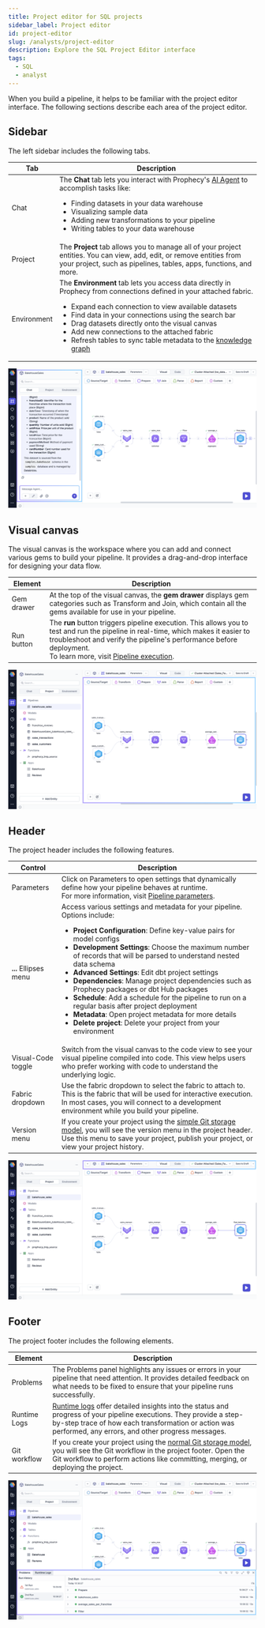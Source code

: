 ```yaml
---
title: Project editor for SQL projects
sidebar_label: Project editor
id: project-editor
slug: /analysts/project-editor
description: Explore the SQL Project Editor interface
tags:
  - SQL
  - analyst
---
```


When you build a pipeline, it helps to be familiar with the project editor interface. The following sections describe each area of the project editor.

## Sidebar

The left sidebar includes the following tabs.

| Tab         | Description                                                                                                                                                                                                                                                                                                                                                                                                                                          |
| ----------- | ---------------------------------------------------------------------------------------------------------------------------------------------------------------------------------------------------------------------------------------------------------------------------------------------------------------------------------------------------------------------------------------------------------------------------------------------------- |
| Chat        | The **Chat** tab lets you interact with Prophecy's [AI Agent](/analysts/ai-chat) to accomplish tasks like: <ul><li>Finding datasets in your data warehouse</li><li>Visualizing sample data</li><li>Adding new transformations to your pipeline</li><li>Writing tables to your data warehouse</li></ul>                                                                                                                                               |
| Project     | The **Project** tab allows you to manage all of your project entities. You can view, add, edit, or remove entities from your project, such as pipelines, tables, apps, functions, and more.                                                                                                                                                                                                                                                          |
| Environment | The **Environment** tab lets you access data directly in Prophecy from connections defined in your attached fabric. <ul><li>Expand each connection to view available datasets</li><li>Find data in your connections using the search bar</li><li>Drag datasets directly onto the visual canvas</li><li>Add new connections to the attached fabric</li><li>Refresh tables to sync table metadata to the [knowledge graph](/knowledge-graph)</li></ul> |

![Project sidebar](img/project-sidebar.png)

## Visual canvas

The visual canvas is the workspace where you can add and connect various gems to build your pipeline. It provides a drag-and-drop interface for designing your data flow.

| Element    | Description                                                                                                                                                                                                                                                                             |
| ---------- | --------------------------------------------------------------------------------------------------------------------------------------------------------------------------------------------------------------------------------------------------------------------------------------- |
| Gem drawer | At the top of the visual canvas, the **gem drawer** displays gem categories such as Transform and Join, which contain all the gems available for use in your pipeline.                                                                                                                  |
| Run button | The **run** button triggers pipeline execution. This allows you to test and run the pipeline in real-time, which makes it easier to troubleshoot and verify the pipeline's performance before deployment. <br/>To learn more, visit [Pipeline execution](/analysts/pipeline-execution). |

![Project canvas](img/project-canvas.png)

## Header

The project header includes the following features.

| Control               | Description                                                                                                                                                                                                                                                                                                                                                                                                                                                                                                                                                                                                                                                                                                                                                                                    |
| --------------------- | ---------------------------------------------------------------------------------------------------------------------------------------------------------------------------------------------------------------------------------------------------------------------------------------------------------------------------------------------------------------------------------------------------------------------------------------------------------------------------------------------------------------------------------------------------------------------------------------------------------------------------------------------------------------------------------------------------------------------------------------------------------------------------------------------- |
| Parameters            | Click on Parameters to open settings that dynamically define how your pipeline behaves at runtime. <br/>For more information, visit [Pipeline parameters](/analysts/pipeline-parameters).                                                                                                                                                                                                                                                                                                                                                                                                                                                                                                                                                                                                      |
| **...** Ellipses menu | Access various settings and metadata for your pipeline. Options include: <ul><li><strong>Project Configuration</strong>: Define key-value pairs for model configs</li><li><strong>Development Settings</strong>: Choose the maximum number of records that will be parsed to understand nested data schema</li><li><strong>Advanced Settings</strong>: Edit dbt project settings</li><li><strong>Dependencies</strong>: Manage project dependencies such as Prophecy packages or dbt Hub packages</li><li><strong>Schedule</strong>: Add a schedule for the pipeline to run on a regular basis after project deployment</li><li><strong>Metadata</strong>: Open project metadata for more details</li><li><strong>Delete project</strong>: Delete your project from your environment</li></ul> |
| Visual-Code toggle    | Switch from the visual canvas to the code view to see your visual pipeline compiled into code. This view helps users who prefer working with code to understand the underlying logic.                                                                                                                                                                                                                                                                                                                                                                                                                                                                                                                                                                                                          |
| Fabric dropdown       | Use the fabric dropdown to select the fabric to attach to. This is the fabric that will be used for interactive execution. In most cases, you will connect to a development environment while you build your pipeline.                                                                                                                                                                                                                                                                                                                                                                                                                                                                                                                                                                         |
| Version menu          | If you create your project using the [simple Git storage model](docs/core/version-control/version-control.md), you will see the version menu in the project header. Use this menu to save your project, publish your project, or view your project history.                                                                                                                                                                                                                                                                                                                                                                                                                                                                                                                                    |

![Project header](img/project-header.png)

## Footer

The project footer includes the following elements.

| Element      | Description                                                                                                                                                                                                                                                      |
| ------------ | ---------------------------------------------------------------------------------------------------------------------------------------------------------------------------------------------------------------------------------------------------------------- |
| Problems     | The Problems panel highlights any issues or errors in your pipeline that need attention. It provides detailed feedback on what needs to be fixed to ensure that your pipeline runs successfully.                                                                 |
| Runtime Logs | [Runtime logs](/analysts/logs) offer detailed insights into the status and progress of your pipeline executions. They provide a step-by-step trace of how each transformation or action was performed, any errors, and other progress messages.                  |
| Git workflow | If you create your project using the [normal Git storage model](docs/core/version-control/version-control.md), you will see the Git workflow in the project footer. Open the Git workflow to perform actions like committing, merging, or deploying the project. |

![Project footer](img/project-footer.png)
